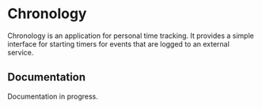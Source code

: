 # Chronology

Chronology is an application for personal time tracking. It provides a simple interface for starting timers for events that are logged to an external service.

## Documentation

Documentation in progress.

